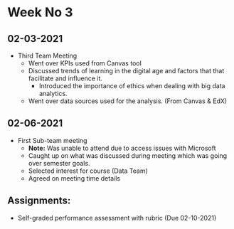# Week No 3
## 02-03-2021
- Third Team Meeting
  - Went over KPIs used from Canvas tool
  - Discussed trends of learning in the digital age and factors that that facilitate and influence it.
	- Introduced the importance of ethics when dealing with big data analytics.
  - Went over data sources used for the analysis. (From Canvas & EdX)

## 02-06-2021
- First Sub-team meeting
  - **Note:** Was unable to attend due to access issues with Microsoft 
  - Caught up on what was discussed during meeting which was going over semester goals.
  - Selected interest for course (Data Team)
  - Agreed on meeting time details


## Assignments:
  - Self-graded performance assessment with rubric (Due 02-10-2021)
